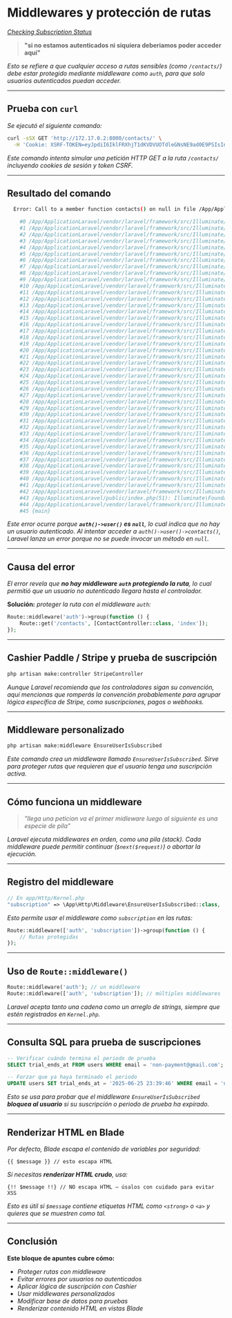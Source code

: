 <!-- Autor: Daniel Benjamin Perez Morales -->
<!-- GitHub: https://github.com/D4nitrix13 -->
<!-- Gitlab: https://gitlab.com/D4nitrix13 -->
<!-- Correo electrónico: danielperezdev@proton.me -->

# **Middlewares y protección de rutas**

*[Checking Subscription Status](https://laravel.com/docs/12.x/cashier-paddle#checking-subscription-status "https://laravel.com/docs/12.x/cashier-paddle#checking-subscription-status")*

> **"si no estamos autenticados ni siquiera deberiamos poder acceder aqui"**

*Esto se refiere a que cualquier acceso a rutas sensibles (como `/contacts/`) debe estar protegido mediante middleware como `auth`, para que solo usuarios autenticados puedan acceder.*

---

## **Prueba con `curl`**

*Se ejecutó el siguiente comando:*

```bash
curl -sSX GET 'http://172.17.0.2:8000/contacts/' \
  -H 'Cookie: XSRF-TOKEN=eyJpdiI6IklFRXhjT1dKVDVUOTdleGNsNE9ad0E9PSIsInZhbHVlIjoidjgvMUF5enVBYnFBWG83emVGQnJ3T0RjZWU3amxlNmNScHFnVHdSZTNkbkpBNHk2UWZXRVVEV2s5TC83eXFtcGtqUnhOYXZ2U0w2N1dTK2ZBa3ZDSmkwc3Vib1daa1FOOWlmMGV5OC9yZ1NVNE5xekJLZ0hIckhEZkF6QVZuT3IiLCJtYWMiOiI0ZGU5YmQ2OTliMjkyNDQyOWQxMjRkMWY1OGRhOTBkYzQ1OGY2NDk4YThiOTBhMWUxMGRhYTM1YTQyNTEyMjE5IiwidGFnIjoiIn0%3D; contacts_app_session=eyJpdiI6IlpBMGVhQWd5YThtZGYySmVUUU9weFE9PSIsInZhbHVlIjoiMkNNYklwWlBQa0JwOWNTUXlldkhJRW1hcDFjZ3I1eGtGMU9aSDArRjk2TDZrTytjaW9aKzFrM29RU2hSdWNZYjVjcVp6NFJKK2taa2ROeHF4VW90TlYyV0JtRjEzTmNGeXk4SGlhT2pLOGZrTkpyNUlzNHZCRVBBdmx6cWVjR1IiLCJtYWMiOiIxN2JlMTc1YjliM2EzMjBiYWUzZDRjODEyMTMzYWM3MGJiYWNlNzYwZjNlMDg2OGJkODE0MjRkODJlNjY5M2MxIiwidGFnIjoiIn0%3D' | html2text
```

*Este comando intenta simular una petición HTTP GET a la ruta `/contacts/` incluyendo cookies de sesión y token CSRF.*

---

## **Resultado del comando**

```bash
  Error: Call to a member function contacts() on null in file /App/ApplicationLaravel/app/Http/Controllers/ContactController.php on line 54

    #0 /App/ApplicationLaravel/vendor/laravel/framework/src/Illuminate/Routing/Controller.php(54): App\Http\Controllers\ContactController->index()
    #1 /App/ApplicationLaravel/vendor/laravel/framework/src/Illuminate/Routing/ControllerDispatcher.php(43): Illuminate\Routing\Controller->callAction('index', Array)
    #2 /App/ApplicationLaravel/vendor/laravel/framework/src/Illuminate/Routing/Route.php(259): Illuminate\Routing\ControllerDispatcher->dispatch(Object(Illuminate\Routing\Route), Object(App\Http\Controllers\ContactController), 'index')
    #3 /App/ApplicationLaravel/vendor/laravel/framework/src/Illuminate/Routing/Route.php(205): Illuminate\Routing\Route->runController()
    #4 /App/ApplicationLaravel/vendor/laravel/framework/src/Illuminate/Routing/Router.php(798): Illuminate\Routing\Route->run()
    #5 /App/ApplicationLaravel/vendor/laravel/framework/src/Illuminate/Pipeline/Pipeline.php(141): Illuminate\Routing\Router->Illuminate\Routing\{closure}(Object(Illuminate\Http\Request))
    #6 /App/ApplicationLaravel/vendor/laravel/framework/src/Illuminate/Routing/Middleware/SubstituteBindings.php(50): Illuminate\Pipeline\Pipeline->Illuminate\Pipeline\{closure}(Object(Illuminate\Http\Request))
    #7 /App/ApplicationLaravel/vendor/laravel/framework/src/Illuminate/Pipeline/Pipeline.php(180): Illuminate\Routing\Middleware\SubstituteBindings->handle(Object(Illuminate\Http\Request), Object(Closure))
    #8 /App/ApplicationLaravel/vendor/laravel/framework/src/Illuminate/Foundation/Http/Middleware/VerifyCsrfToken.php(78): Illuminate\Pipeline\Pipeline->Illuminate\Pipeline\{closure}(Object(Illuminate\Http\Request))
    #9 /App/ApplicationLaravel/vendor/laravel/framework/src/Illuminate/Pipeline/Pipeline.php(180): Illuminate\Foundation\Http\Middleware\VerifyCsrfToken->handle(Object(Illuminate\Http\Request), Object(Closure))
    #10 /App/ApplicationLaravel/vendor/laravel/framework/src/Illuminate/View/Middleware/ShareErrorsFromSession.php(49): Illuminate\Pipeline\Pipeline->Illuminate\Pipeline\{closure}(Object(Illuminate\Http\Request))
    #11 /App/ApplicationLaravel/vendor/laravel/framework/src/Illuminate/Pipeline/Pipeline.php(180): Illuminate\View\Middleware\ShareErrorsFromSession->handle(Object(Illuminate\Http\Request), Object(Closure))
    #12 /App/ApplicationLaravel/vendor/laravel/framework/src/Illuminate/Session/Middleware/StartSession.php(121): Illuminate\Pipeline\Pipeline->Illuminate\Pipeline\{closure}(Object(Illuminate\Http\Request))
    #13 /App/ApplicationLaravel/vendor/laravel/framework/src/Illuminate/Session/Middleware/StartSession.php(64): Illuminate\Session\Middleware\StartSession->handleStatefulRequest(Object(Illuminate\Http\Request), Object(Illuminate\Session\Store), Object(Closure))
    #14 /App/ApplicationLaravel/vendor/laravel/framework/src/Illuminate/Pipeline/Pipeline.php(180): Illuminate\Session\Middleware\StartSession->handle(Object(Illuminate\Http\Request), Object(Closure))
    #15 /App/ApplicationLaravel/vendor/laravel/framework/src/Illuminate/Cookie/Middleware/AddQueuedCookiesToResponse.php(37): Illuminate\Pipeline\Pipeline->Illuminate\Pipeline\{closure}(Object(Illuminate\Http\Request))
    #16 /App/ApplicationLaravel/vendor/laravel/framework/src/Illuminate/Pipeline/Pipeline.php(180): Illuminate\Cookie\Middleware\AddQueuedCookiesToResponse->handle(Object(Illuminate\Http\Request), Object(Closure))
    #17 /App/ApplicationLaravel/vendor/laravel/framework/src/Illuminate/Cookie/Middleware/EncryptCookies.php(67): Illuminate\Pipeline\Pipeline->Illuminate\Pipeline\{closure}(Object(Illuminate\Http\Request))
    #18 /App/ApplicationLaravel/vendor/laravel/framework/src/Illuminate/Pipeline/Pipeline.php(180): Illuminate\Cookie\Middleware\EncryptCookies->handle(Object(Illuminate\Http\Request), Object(Closure))
    #19 /App/ApplicationLaravel/vendor/laravel/framework/src/Illuminate/Pipeline/Pipeline.php(116): Illuminate\Pipeline\Pipeline->Illuminate\Pipeline\{closure}(Object(Illuminate\Http\Request))
    #20 /App/ApplicationLaravel/vendor/laravel/framework/src/Illuminate/Routing/Router.php(797): Illuminate\Pipeline\Pipeline->then(Object(Closure))
    #21 /App/ApplicationLaravel/vendor/laravel/framework/src/Illuminate/Routing/Router.php(776): Illuminate\Routing\Router->runRouteWithinStack(Object(Illuminate\Routing\Route), Object(Illuminate\Http\Request))
    #22 /App/ApplicationLaravel/vendor/laravel/framework/src/Illuminate/Routing/Router.php(740): Illuminate\Routing\Router->runRoute(Object(Illuminate\Http\Request), Object(Illuminate\Routing\Route))
    #23 /App/ApplicationLaravel/vendor/laravel/framework/src/Illuminate/Routing/Router.php(729): Illuminate\Routing\Router->dispatchToRoute(Object(Illuminate\Http\Request))
    #24 /App/ApplicationLaravel/vendor/laravel/framework/src/Illuminate/Foundation/Http/Kernel.php(190): Illuminate\Routing\Router->dispatch(Object(Illuminate\Http\Request))
    #25 /App/ApplicationLaravel/vendor/laravel/framework/src/Illuminate/Pipeline/Pipeline.php(141): Illuminate\Foundation\Http\Kernel->Illuminate\Foundation\Http\{closure}(Object(Illuminate\Http\Request))
    #26 /App/ApplicationLaravel/vendor/laravel/framework/src/Illuminate/Foundation/Http/Middleware/TransformsRequest.php(21): Illuminate\Pipeline\Pipeline->Illuminate\Pipeline\{closure}(Object(Illuminate\Http\Request))
    #27 /App/ApplicationLaravel/vendor/laravel/framework/src/Illuminate/Foundation/Http/Middleware/ConvertEmptyStringsToNull.php(31): Illuminate\Foundation\Http\Middleware\TransformsRequest->handle(Object(Illuminate\Http\Request), Object(Closure))
    #28 /App/ApplicationLaravel/vendor/laravel/framework/src/Illuminate/Pipeline/Pipeline.php(180): Illuminate\Foundation\Http\Middleware\ConvertEmptyStringsToNull->handle(Object(Illuminate\Http\Request), Object(Closure))
    #29 /App/ApplicationLaravel/vendor/laravel/framework/src/Illuminate/Foundation/Http/Middleware/TransformsRequest.php(21): Illuminate\Pipeline\Pipeline->Illuminate\Pipeline\{closure}(Object(Illuminate\Http\Request))
    #30 /App/ApplicationLaravel/vendor/laravel/framework/src/Illuminate/Foundation/Http/Middleware/TrimStrings.php(40): Illuminate\Foundation\Http\Middleware\TransformsRequest->handle(Object(Illuminate\Http\Request), Object(Closure))
    #31 /App/ApplicationLaravel/vendor/laravel/framework/src/Illuminate/Pipeline/Pipeline.php(180): Illuminate\Foundation\Http\Middleware\TrimStrings->handle(Object(Illuminate\Http\Request), Object(Closure))
    #32 /App/ApplicationLaravel/vendor/laravel/framework/src/Illuminate/Foundation/Http/Middleware/ValidatePostSize.php(27): Illuminate\Pipeline\Pipeline->Illuminate\Pipeline\{closure}(Object(Illuminate\Http\Request))
    #33 /App/ApplicationLaravel/vendor/laravel/framework/src/Illuminate/Pipeline/Pipeline.php(180): Illuminate\Foundation\Http\Middleware\ValidatePostSize->handle(Object(Illuminate\Http\Request), Object(Closure))
    #34 /App/ApplicationLaravel/vendor/laravel/framework/src/Illuminate/Foundation/Http/Middleware/PreventRequestsDuringMaintenance.php(86): Illuminate\Pipeline\Pipeline->Illuminate\Pipeline\{closure}(Object(Illuminate\Http\Request))
    #35 /App/ApplicationLaravel/vendor/laravel/framework/src/Illuminate/Pipeline/Pipeline.php(180): Illuminate\Foundation\Http\Middleware\PreventRequestsDuringMaintenance->handle(Object(Illuminate\Http\Request), Object(Closure))
    #36 /App/ApplicationLaravel/vendor/laravel/framework/src/Illuminate/Http/Middleware/HandleCors.php(49): Illuminate\Pipeline\Pipeline->Illuminate\Pipeline\{closure}(Object(Illuminate\Http\Request))
    #37 /App/ApplicationLaravel/vendor/laravel/framework/src/Illuminate/Pipeline/Pipeline.php(180): Illuminate\Http\Middleware\HandleCors->handle(Object(Illuminate\Http\Request), Object(Closure))
    #38 /App/ApplicationLaravel/vendor/laravel/framework/src/Illuminate/Http/Middleware/TrustProxies.php(39): Illuminate\Pipeline\Pipeline->Illuminate\Pipeline\{closure}(Object(Illuminate\Http\Request))
    #39 /App/ApplicationLaravel/vendor/laravel/framework/src/Illuminate/Pipeline/Pipeline.php(180): Illuminate\Http\Middleware\TrustProxies->handle(Object(Illuminate\Http\Request), Object(Closure))
    #40 /App/ApplicationLaravel/vendor/laravel/framework/src/Illuminate/Pipeline/Pipeline.php(116): Illuminate\Pipeline\Pipeline->Illuminate\Pipeline\{closure}(Object(Illuminate\Http\Request))
    #41 /App/ApplicationLaravel/vendor/laravel/framework/src/Illuminate/Foundation/Http/Kernel.php(165): Illuminate\Pipeline\Pipeline->then(Object(Closure))
    #42 /App/ApplicationLaravel/vendor/laravel/framework/src/Illuminate/Foundation/Http/Kernel.php(134): Illuminate\Foundation\Http\Kernel->sendRequestThroughRouter(Object(Illuminate\Http\Request))
    #43 /App/ApplicationLaravel/public/index.php(51): Illuminate\Foundation\Http\Kernel->handle(Object(Illuminate\Http\Request))
    #44 /App/ApplicationLaravel/vendor/laravel/framework/src/Illuminate/Foundation/resources/server.php(16): require_once('/App/Applicatio...')
    #45 {main}
```

*Este error ocurre porque **`auth()->user()` es `null`**, lo cual indica que no hay un usuario autenticado. Al intentar acceder a `auth()->user()->contacts()`, Laravel lanza un error porque no se puede invocar un método en `null`.*

---

## **Causa del error**

*El error revela que **no hay middleware `auth` protegiendo la ruta**, lo cual permitió que un usuario no autenticado llegara hasta el controlador.*

**Solución:** *proteger la ruta con el middleware `auth`:*

```php
Route::middleware('auth')->group(function () {
    Route::get('/contacts', [ContactController::class, 'index']);
});
```

---

## **Cashier Paddle / Stripe y prueba de suscripción**

```bash
php artisan make:controller StripeController
```

*Aunque Laravel recomienda que los controladores sigan su convención, aquí mencionas que romperás la convención probablemente para agrupar lógica específica de Stripe, como suscripciones, pagos o webhooks.*

---

## **Middleware personalizado**

```bash
php artisan make:middleware EnsureUserIsSubscribed
```

*Este comando crea un middleware llamado `EnsureUserIsSubscribed`. Sirve para proteger rutas que requieren que el usuario tenga una suscripción activa.*

---

## **Cómo funciona un middleware**

> *"llega una peticion va el primer midleware luego al siguiente es una especie de pila"*

*Laravel ejecuta middlewares en orden, como una pila (stack). Cada middleware puede permitir continuar (`$next($request)`) o abortar la ejecución.*

---

## **Registro del middleware**

```php
// En app/Http/Kernel.php
"subscription" => \App\Http\Middleware\EnsureUserIsSubscribed::class,
```

*Esto permite usar el middleware como `subscription` en las rutas:*

```php
Route::middleware(['auth', 'subscription'])->group(function () {
    // Rutas protegidas
});
```

---

## **Uso de `Route::middleware()`**

```php
Route::middleware('auth'); // un middleware
Route::middleware(['auth', 'subscription']); // múltiples middlewares
```

*Laravel acepta tanto una cadena como un arreglo de strings, siempre que estén registrados en `Kernel.php`.*

---

## **Consulta SQL para prueba de suscripciones**

```sql
-- Verificar cuándo termina el periodo de prueba
SELECT trial_ends_at FROM users WHERE email = 'non-payment@gmail.com';

-- Forzar que ya haya terminado el periodo
UPDATE users SET trial_ends_at = '2025-06-25 23:39:46' WHERE email = 'non-payment@gmail.com';
```

*Esto se usa para probar que el middleware `EnsureUserIsSubscribed` **bloquea al usuario** si su suscripción o periodo de prueba ha expirado.*

---

## **Renderizar HTML en Blade**

*Por defecto, Blade escapa el contenido de variables por seguridad:*

```blade
{{ $message }} // esto escapa HTML
```

*Si necesitas **renderizar HTML crudo**, usa:*

```blade
{!! $message !!} // NO escapa HTML — úsalos con cuidado para evitar XSS
```

*Esto es útil si `$message` contiene etiquetas HTML como `<strong>` o `<a>` y quieres que se muestren como tal.*

---

## **Conclusión**

**Este bloque de apuntes cubre cómo:**

* *Proteger rutas con middleware*
* *Evitar errores por usuarios no autenticados*
* *Aplicar lógica de suscripción con Cashier*
* *Usar middlewares personalizados*
* *Modificar base de datos para pruebas*
* *Renderizar contenido HTML en vistas Blade*
